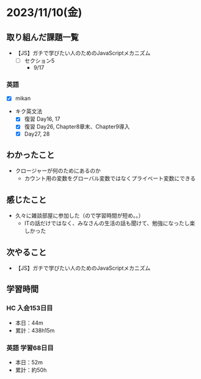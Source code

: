 # 2023/11/10(金)

## 取り組んだ課題一覧

- 【JS】ガチで学びたい人のためのJavaScriptメカニズム
  - [ ] セクション5
    - 9/17

### 英語

- [x] mikan

- キク英文法
  - [x] 復習 Day16, 17
  - [x] 復習 Day26, Chapter8章末、Chapter9導入
  - [x] Day27, 28

## わかったこと

- クロージャーが何のためにあるのか
  - カウント用の変数をグローバル変数ではなくプライベート変数にできる

## 感じたこと

- 久々に雑談部屋に参加した（ので学習時間が短め。。）
  - ITの話だけではなく、みなさんの生活の話も聞けて、勉強になったし楽しかった

## 次やること

- 【JS】ガチで学びたい人のためのJavaScriptメカニズム

## 学習時間

### HC 入会153日目

- 本日：44m
- 累計：438h15m

### 英語 学習68日目

- 本日：52m
- 累計：約50h
